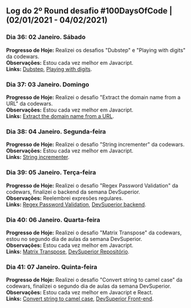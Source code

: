 ## Log do 2º Round desafio #100DaysOfCode | (02/01/2021 - 04/02/2021)

### Dia 36: 02 Janeiro. Sábado

**Progresso de Hoje:** Realizei os desafios "Dubstep" e "Playing with digits" da codewars.</br>
**Observações:** Estou cada vez melhor em Javacript.</br>
**Links:** [Dubstep](https://www.codewars.com/kata/551dc350bf4e526099000ae5), [Playing with digits](https://www.codewars.com/kata/5552101f47fc5178b1000050).</br>

### Dia 37: 03 Janeiro. Domingo

**Progresso de Hoje:** Realizei o desafio "Extract the domain name from a URL" da codewars.</br>
**Observações:** Estou cada vez melhor em Javacript.</br>
**Links:** [Extract the domain name from a URL](https://www.codewars.com/kata/514a024011ea4fb54200004b).</br>

### Dia 38: 04 Janeiro. Segunda-feira

**Progresso de Hoje:** Realizei o desafio "String incrementer" da codewars.</br>
**Observações:** Estou cada vez melhor em Javacript.</br>
**Links:** [String incrementer](https://www.codewars.com/kata/54a91a4883a7de5d7800009c).</br>

### Dia 39: 05 Janeiro. Terça-feira

**Progresso de Hoje:** Realizei o desafio "Regex Password Validation" da codewars, finalizei o backend da semana DevSuperior.</br>
**Observações:** Reelembrei expresões regulares.</br>
**Links:** [Regex Password Validation](https://www.codewars.com/kata/52e1476c8147a7547a000811), [DevSuperior backend](https://github.com/Kamila-Vieira/dsdeliver-sds2/tree/main/backend).</br>

### Dia 40: 06 Janeiro. Quarta-feira

**Progresso de Hoje:** Realizei o desafio "Matrix Transpose" da codewars, estou no segundo dia de aulas da semana DevSuperior.</br>
**Observações:** Estou cada vez melhor em Javacript.</br>
**Links:** [Matrix Transpose](https://www.codewars.com/kata/52fba2a9adcd10b34300094c), [DevSuperior Repositório](https://github.com/Kamila-Vieira/dsdeliver-sds2).</br>

### Dia 41: 07 Janeiro. Quinta-feira

**Progresso de Hoje:** Realizei o desafio "Convert string to camel case" da codewars, finalizei o segundo dia de aulas da semana DevSuperior.</br>
**Observações:** Estou cada vez melhor em Javacript e React.</br>
**Links:** [Convert string to camel case](https://www.codewars.com/kata/517abf86da9663f1d2000003), [DevSuperior Front-end](https://github.com/Kamila-Vieira/dsdeliver-sds2/tree/main/front-web).</br>
